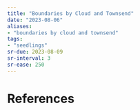 ```yaml
---
title: "Boundaries by Cloud and Townsend"
date: "2023-08-06"
aliases:
- "boundaries by cloud and townsend"
tags:
- "seedlings"
sr-due: 2023-08-09
sr-interval: 3
sr-ease: 250
---
```




# References